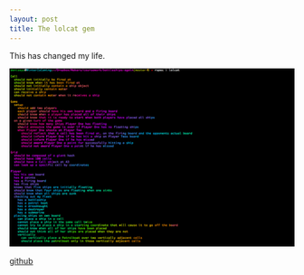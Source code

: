 ```yaml
---
layout: post
title: The lolcat gem
---
```


This has changed my life.

![lolcat_gem](/images/lolcat.png)

[github](https://github.com/busyloop/lolcat)
